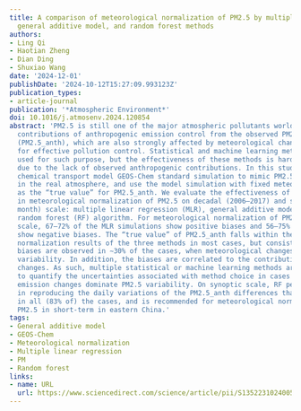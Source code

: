 ```yaml
---
title: A comparison of meteorological normalization of PM2.5 by multiple linear regression,
  general additive model, and random forest methods
authors:
- Ling Qi
- Haotian Zheng
- Dian Ding
- Shuxiao Wang
date: '2024-12-01'
publishDate: '2024-10-12T15:27:09.993123Z'
publication_types:
- article-journal
publication: '*Atmospheric Environment*'
doi: 10.1016/j.atmosenv.2024.120854
abstract: 'PM2.5 is still one of the major atmospheric pollutants worldwide. Extracting
  contributions of anthropogenic emission control from the observed PM2.5 variations
  (PM2.5_anth), which are also strongly affected by meteorological changes, is critical
  for effective pollution control. Statistical and machine learning methods are usually
  used for such purpose, but the effectiveness of these methods is hard to evaluate
  due to the lack of observed anthropogenic contributions. In this study, we use the
  chemical transport model GEOS-Chem standard simulation to mimic PM2.5 variability
  in the real atmosphere, and use the model simulation with fixed meteorological fields
  as the “true value” for PM2.5_anth. We evaluate the effectiveness of three methods
  in meteorological normalization of PM2.5 on decadal (2006–2017) and synoptic (one
  month) scale: multiple linear regression (MLR), general additive model (GAM), and
  random forest (RF) algorithm. For meteorological normalization of PM2.5 on decadal
  scale, 67–72% of the MLR simulations show positive biases and 56–75% of the RF simulations
  show negative biases. The “true value” of PM2.5_anth falls within the range of meteorological
  normalization results of the three methods in most cases, but consistent positive/negative
  biases are observed in ∼30% of the cases, when meteorological changes dominate PM2.5
  variability. In addition, the biases are correlated to the contribution of meteorological
  changes. As such, multiple statistical or machine learning methods are recommended
  to quantify the uncertainties associated with method choice in cases anthropogenic
  emission changes dominate PM2.5 variability. On synoptic scale, RF performs better
  in reproducing the daily variations of the PM2.5_anth differences than MLR (GAM)
  in all (83% of) the cases, and is recommended for meteorological normalization of
  PM2.5 in short-term in eastern China.'
tags:
- General additive model
- GEOS-Chem
- Meteorological normalization
- Multiple linear regression
- PM
- Random forest
links:
- name: URL
  url: https://www.sciencedirect.com/science/article/pii/S1352231024005296
---
```

